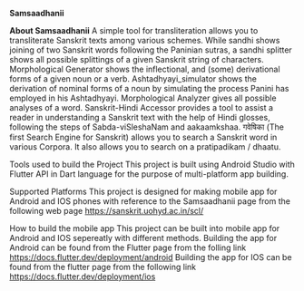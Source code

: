 **Samsaadhanii**

**About Samsaadhanii**
A simple tool for transliteration allows you to transliterate Sanskrit texts among various schemes.
While sandhi shows joining of two Sanskrit words following the Paninian sutras, a sandhi splitter shows all possible splittings of a given Sanskrit string of characters.
Morphological Generator shows the inflectional, and (some) derivational forms of a given noun or a verb. Ashtadhyayi_simulator shows the derivation of nominal forms of a noun by simulating the process Panini has employed in his Ashtadhyayi.
Morphological Analyzer gives all possible analyses of a word.
Sanskrit-Hindi Accessor provides a tool to assist a reader in understanding a Sanskrit text with the help of Hindi glosses, following the steps of Sabda-viSleshaNam and aakaamkshaa.
गवेषिका (The first Search Engine for Sanskrit) allows you to search a Sanskrit word in various Corpora. It also allows you to search on a pratipadikam / dhaatu.

Tools used to build the Project
This project is built using Android Studio with Flutter API in Dart language for the purpose of multi-platform app building.

Supported Platforms
This project is designed for making mobile app for Android and IOS phones with reference to the Samsaadhanii page from the following web page https://sanskrit.uohyd.ac.in/scl/

How to build the mobile app
This project can be built into mobile app for Android and IOS sepereatly with different methods.
Building the app for Android can be found from the Flutter page from the folling link https://docs.flutter.dev/deployment/android
Building the app for IOS can be found from the flutter page from the following link https://docs.flutter.dev/deployment/ios
